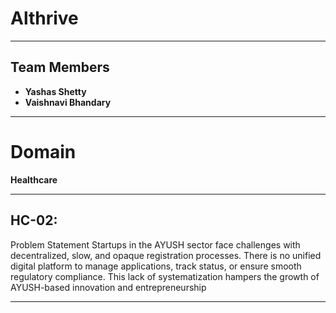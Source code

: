 #  Althrive 

---


##  Team Members

- **Yashas Shetty**
- **Vaishnavi Bhandary**

---

# Domain
**Healthcare**

---

## HC-02:
Problem Statement
Startups in the AYUSH sector face challenges with decentralized, slow, and opaque
registration processes. There is no unified digital platform to manage applications,
track status, or ensure smooth regulatory compliance. This lack of systematization
hampers the growth of AYUSH-based innovation and entrepreneurship

---


